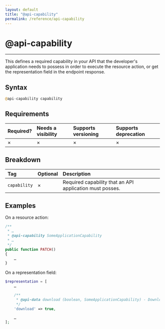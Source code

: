 ```yaml
---
layout: default
title: "@api-capability"
permalink: /reference/api-capability
---
```


# @api-capability
---

This defines a required capability in your API that the developer's application needs to possess in order to execute
the resource action, or get the representation field in the endpoint response.

## Syntax
```php
@api-capability capability
```

## Requirements

| Required? | Needs a visibility | Supports versioning | Supports deprecation |
| :--- | :--- | :--- | :--- |
| × | × | × | × |

## Breakdown

| Tag | Optional | Description |
| :--- | :--- | :--- |
| `capability` | × | Required capability that an API application must posses. |

## Examples
On a resource action:

```php
/**
 * …
 * @api-capability SomeApplicationCapability
 * …
 */
public function PATCH()
{
    …
}
```

On a representation field:

```php
$representation = [
    …

    /**
     * @api-data download (boolean, SomeApplicationCapability) - Download permission setting
     */
    'download' => true,

    …
];
```

